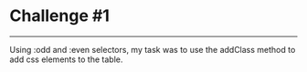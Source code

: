 # Challenge #1
--------

Using :odd and :even selectors, my task was to use the addClass method to add css elements to the table.
